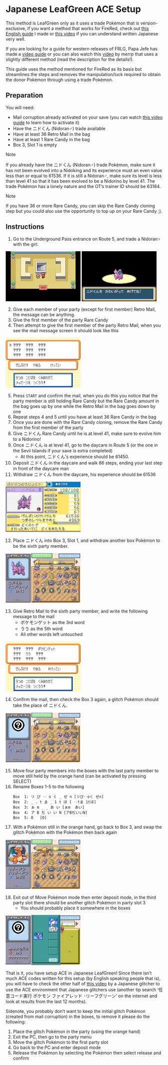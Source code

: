# Japanese LeafGreen ACE Setup
This method is LeafGreen only as it uses a trade Pokémon that is version-exclusive, if you want a method that works for FireRed, check out [this English guide](https://github.com/it-is-final/jpn-frlg-helper/blob/main/docs/ace-setup.md) I made or [this video](https://www.youtube.com/watch?v=i9d4AyI2l1A) if you can understand written Japanese very well.

If you are looking for a guide for western releases of FRLG, Papa Jefe has made a [video guide]((https://www.youtube.com/watch?v=8d2kd2_iVps)) or you can also watch this [video](https://www.youtube.com/watch?v=yVhK4pLC9ac) by merrp that uses a slightly different method (read the description for the details!).

This guide uses the method mentioned for FireRed as its basis but streamlines the steps and removes the manipulation/luck required to obtain the donor Pokémon through using a trade Pokémon.

## Preparation
You will need:
- Mail corruption already activated on your save (you can watch [this video guide](https://www.youtube.com/watch?v=yVhK4pLC9ac) to learn how to activate it)
- Have the ニドくん (Nidoran♂) trade available
- Have at least 36 Retro Mail in the bag
- Have at least 1 Rare Candy in the bag
- Box 3, Slot 1 is empty

> [!NOTE]
> If you already have the ニドくん (Nidoran♂) trade Pokémon, make sure it has not been evolved into a Nidoking and its experience must an even value less than or equal to 61536.
> If it is still a Nidoran♂, make sure its level is less than level 41 so that it has been evolved to be a Nidorino by level 41.
> The trade Pokémon has a lonely nature and the OT’s trainer ID should be 63184.

> [!NOTE]
> If you have 36 or more Rare Candy, you can skip the Rare Candy cloning step but you could also use the opportunity to top up on your Rare Candy ;).

## Instructions
1. Go to the Underground Pass entrance on Route 5, and trade a Nidoran♀ with the girl.

![The trading location](TradeLocation.png)
![Nidoran standing in the limelight with dialogue underneath it](GettingNidoranM.png)

2. Give each member of your party (except for first member) Retro Mail, the message can be anything.
3. Give the first member of the party Rare Candy
4. Then attempt to give the first member of the party Retro Mail, when you see the mail message screen it should look like this

![A mail message full of ???](GlitchedMail.png)

5. Press `START` and confirm the mail, when you do this you notice that the party member is still holding Rare Candy but the Rare Candy amount in the bag goes up by one while the Retro Mail in the bag goes down by one
6. Repeat steps 4 and 5 until you have at least 36 Rare Candy in the bag
7. Once you are done with the Rare Candy cloning, remove the Rare Candy from the first member of the party
8. Give ニドくん Rare Candy until he is at level 41, make sure to evolve him to a Nidorino!
9. Once ニドくん is at level 41, go to the daycare in Route 5 (or the one in the Sevii Islands if your save is extra completed)
    - At this point, ニドくん’s experience should be 61450.
10. Deposit ニドくん in the daycare and walk 86 steps, ending your last step in front of the daycare man
11. Withdraw ニドくん from the daycare, his experience should be 61536

![The Pokémon stats screen with a Nidorino, his experience is at 61536](FinalExperience.png)

12. Place ニドくん into Box 3, Slot 1, and withdraw another box Pokémon to be the sixth party member.

![The Pokémon box menu with Nidorino in Box 3, Slot 1](NidoranLocation.png)

13. Give Retro Mail to the sixth party member, and write the following message to the mail
    - ポケモンゲット as the 3rd word
    - うう as the 5th word
    - All other words left untouched

![A glitched mail with ポケモンゲット as the 3rd word, うう as the 5th word and the rest are ???](MailCorruptionMessage.png)

14. Confirm the mail, then check the Box 3 again, a glitch Pokémon should take the place of ニドくん.

![A question mark in Box 3, Slot 1](InitialBootstrapMon.png)

15. Move four party members into the boxes with the last party member to move still held by the orange hand (can be activated by pressing SELECT)
16. Rename Boxes 1-5 to the following
    ```
    Box  1: リ び ‥ o く _ ゼ n	[リび‥oく ゼn]
    Box  2: _ ‥ t ま _ 1 t ほ	[ ‥tま 1tほ]
    Box  3: ぁ m _ _ あ い	[ぁm  あい]
    Box  4: ア B ぢ い い N	[アBぢいいN]
    Box  5: O	[O]
    ```
17. With a Pokémon still in the orange hand, go back to Box 3, and swap the glitch Pokémon with the Pokémon then back again

![The process of swapping two Pokémon](swapping.gif)

18. Exit out of Move Pokémon mode then enter deposit mode, in the third party slot there should be another glitch Pokémon in party slot 3
    - You should probably place it somewhere in the boxes

![A glitch Pokémon in party slot 3](FinalResult.png)

That is it, you have setup ACE in Japanese LeafGreen!
Since there isn’t much ACE codes written for this setup (by English speaking people that is), you will have to check the other half of [this video](https://www.youtube.com/watch?v=i9d4AyI2l1A) by a Japanese glitcher to use the ACE environment that Japanese glitchers use (another tip search ‘任意コード実行 ポケモン ファイアレッド ･リーフグリーン’ on the internet and look at results from the last 12 months).

Sidenote, you probably don’t want to keep the initial glitch Pokémon (created from mail corruption) in the boxes, to remove it please do the following:

1. Place the glitch Pokémon in the party (using the orange hand)
2. Exit the PC, then go to the party menu
3. Move the glitch Pokémon to the first party slot
4. Go back to the PC and enter deposit mode
5. Release the Pokémon by selecting the Pokémon then select release and confirm